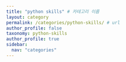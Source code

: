 ```yaml
---
title: "python skills" # 카테고리 이름
layout: category
permalink: /categories/python-skills/ # url
author_profile: false
taxonomy: python-skills
author_profile: true
sidebar:
  nav: "categories"
---
```

